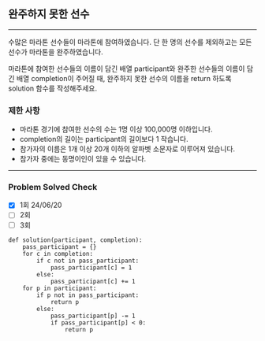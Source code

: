 ## 완주하지 못한 선수

---

수많은 마라톤 선수들이 마라톤에 참여하였습니다. 
단 한 명의 선수를 제외하고는 모든 선수가 마라톤을 완주하였습니다.

마라톤에 참여한 선수들의 이름이 담긴 배열 participant와 
완주한 선수들의 이름이 담긴 배열 completion이 주어질 때, 
완주하지 못한 선수의 이름을 return 하도록 solution 함수를 작성해주세요.

### 제한 사항

- 마라톤 경기에 참여한 선수의 수는 1명 이상 100,000명 이하입니다.
- completion의 길이는 participant의 길이보다 1 작습니다.
- 참가자의 이름은 1개 이상 20개 이하의 알파벳 소문자로 이루어져 있습니다.
- 참가자 중에는 동명이인이 있을 수 있습니다.

---
### Problem Solved Check
- [x] 1회 24/06/20
- [ ] 2회
- [ ] 3회

~~~
def solution(participant, completion):
    pass_participant = {}
    for c in completion:
        if c not in pass_participant:
            pass_participant[c] = 1
        else:
            pass_participant[c] += 1
    for p in participant:
        if p not in pass_participant:
            return p
        else:
            pass_participant[p] -= 1
            if pass_participant[p] < 0:
                return p
                
~~~